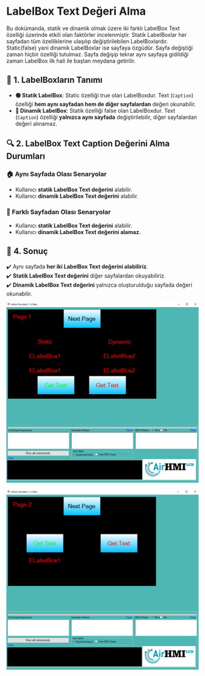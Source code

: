# LabelBox Text Değeri Alma

Bu dokümanda, statik ve dinamik olmak üzere iki farklı LabelBox Text özelliği üzerinde etkili olan faktörler incelenmiştir.
Statik LabelBoxlar her sayfadan tüm özelliklerine ulaşılıp değiştirilebilen LabelBoxlardır. Static(false) yani dinamik LabelBoxlar ise sayfaya özgüdür.
Sayfa değiştiği zaman hiçbir özelliği tutulmaz. Sayfa değişip tekrar aynı sayfaya gidildiği zaman LabelBox ilk hali ile baştan meydana getirilir. 

## 📌 1. LabelBoxların Tanımı
- **🟢 Statik LabelBox**: Static özelliği true olan LabelBoxdur. Text (`Caption`) özelliği **hem aynı sayfadan hem de diğer sayfalardan** değeri okunabilir.
- **🔵 Dinamik LabelBox**: Statik özelliği false olan LabelBoxdur. Text (`Caption`) özelliği **yalnızca aynı sayfada** değiştirilebilir, diğer sayfalardan değeri alınamaz.

## 🔍 2. LabelBox Text Caption Değerini Alma Durumları
### 🏠 Aynı Sayfada Olası Senaryolar
- Kullanıcı **statik LabelBox Text değerini** alabilir.
- Kullanıcı **dinamik LabelBox Text değerini** alabilir.


### 🔄 Farklı Sayfadan Olası Senaryolar
- Kullanıcı **statik LabelBox Text değerini** alabilir.
- Kullanıcı **dinamik LabelBox Text değerini alamaz.**


## 🎯 4. Sonuç
✔️ Aynı sayfada **her iki LabelBox Text değerini alabiliriz**.  
✔️ **Statik LabelBox Text değerini** diğer sayfalardan okuyabiliriz.  
✔️ **Dinamik LabelBox Text değerini** yalnızca oluşturulduğu sayfada değeri okunabilir.  


![Açıklama Metni](1.png)

![Açıklama Metni](2.png)




